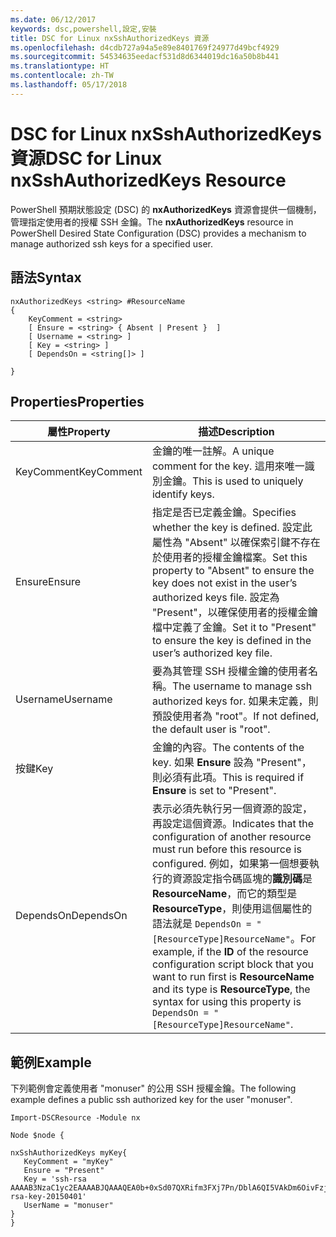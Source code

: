 ```yaml
---
ms.date: 06/12/2017
keywords: dsc,powershell,設定,安裝
title: DSC for Linux nxSshAuthorizedKeys 資源
ms.openlocfilehash: d4cdb727a94a5e89e8401769f24977d49bcf4929
ms.sourcegitcommit: 54534635eedacf531d8d6344019dc16a50b8b441
ms.translationtype: HT
ms.contentlocale: zh-TW
ms.lasthandoff: 05/17/2018
---
```

# <a name="dsc-for-linux-nxsshauthorizedkeys-resource"></a><span data-ttu-id="1b50d-103">DSC for Linux nxSshAuthorizedKeys 資源</span><span class="sxs-lookup"><span data-stu-id="1b50d-103">DSC for Linux nxSshAuthorizedKeys Resource</span></span>

<span data-ttu-id="1b50d-104">PowerShell 預期狀態設定 (DSC) 的 **nxAuthorizedKeys** 資源會提供一個機制，管理指定使用者的授權 SSH 金鑰。</span><span class="sxs-lookup"><span data-stu-id="1b50d-104">The **nxAuthorizedKeys** resource in PowerShell Desired State Configuration (DSC) provides a mechanism to manage authorized ssh keys for a specified user.</span></span>

## <a name="syntax"></a><span data-ttu-id="1b50d-105">語法</span><span class="sxs-lookup"><span data-stu-id="1b50d-105">Syntax</span></span>

```
nxAuthorizedKeys <string> #ResourceName
{
    KeyComment = <string>
    [ Ensure = <string> { Absent | Present }  ]
    [ Username = <string> ]
    [ Key = <string> ]
    [ DependsOn = <string[]> ]

}
```

## <a name="properties"></a><span data-ttu-id="1b50d-106">Properties</span><span class="sxs-lookup"><span data-stu-id="1b50d-106">Properties</span></span>

|  <span data-ttu-id="1b50d-107">屬性</span><span class="sxs-lookup"><span data-stu-id="1b50d-107">Property</span></span> |  <span data-ttu-id="1b50d-108">描述</span><span class="sxs-lookup"><span data-stu-id="1b50d-108">Description</span></span> |
|---|---|
| <span data-ttu-id="1b50d-109">KeyComment</span><span class="sxs-lookup"><span data-stu-id="1b50d-109">KeyComment</span></span>| <span data-ttu-id="1b50d-110">金鑰的唯一註解。</span><span class="sxs-lookup"><span data-stu-id="1b50d-110">A unique comment for the key.</span></span> <span data-ttu-id="1b50d-111">這用來唯一識別金鑰。</span><span class="sxs-lookup"><span data-stu-id="1b50d-111">This is used to uniquely identify keys.</span></span>|
| <span data-ttu-id="1b50d-112">Ensure</span><span class="sxs-lookup"><span data-stu-id="1b50d-112">Ensure</span></span>| <span data-ttu-id="1b50d-113">指定是否已定義金鑰。</span><span class="sxs-lookup"><span data-stu-id="1b50d-113">Specifies whether the key is defined.</span></span> <span data-ttu-id="1b50d-114">設定此屬性為 "Absent" 以確保索引鍵不存在於使用者的授權金鑰檔案。</span><span class="sxs-lookup"><span data-stu-id="1b50d-114">Set this property to "Absent" to ensure the key does not exist in the user’s authorized keys file.</span></span> <span data-ttu-id="1b50d-115">設定為 "Present"，以確保使用者的授權金鑰檔中定義了金鑰。</span><span class="sxs-lookup"><span data-stu-id="1b50d-115">Set it to "Present" to ensure the key is defined in the user’s authorized key file.</span></span>|
| <span data-ttu-id="1b50d-116">Username</span><span class="sxs-lookup"><span data-stu-id="1b50d-116">Username</span></span>| <span data-ttu-id="1b50d-117">要為其管理 SSH 授權金鑰的使用者名稱。</span><span class="sxs-lookup"><span data-stu-id="1b50d-117">The username to manage ssh authorized keys for.</span></span> <span data-ttu-id="1b50d-118">如果未定義，則預設使用者為 "root"。</span><span class="sxs-lookup"><span data-stu-id="1b50d-118">If not defined, the default user is "root".</span></span>|
| <span data-ttu-id="1b50d-119">按鍵</span><span class="sxs-lookup"><span data-stu-id="1b50d-119">Key</span></span>| <span data-ttu-id="1b50d-120">金鑰的內容。</span><span class="sxs-lookup"><span data-stu-id="1b50d-120">The contents of the key.</span></span> <span data-ttu-id="1b50d-121">如果 **Ensure** 設為 "Present"，則必須有此項。</span><span class="sxs-lookup"><span data-stu-id="1b50d-121">This is required if **Ensure** is set to "Present".</span></span>|
| <span data-ttu-id="1b50d-122">DependsOn</span><span class="sxs-lookup"><span data-stu-id="1b50d-122">DependsOn</span></span> | <span data-ttu-id="1b50d-123">表示必須先執行另一個資源的設定，再設定這個資源。</span><span class="sxs-lookup"><span data-stu-id="1b50d-123">Indicates that the configuration of another resource must run before this resource is configured.</span></span> <span data-ttu-id="1b50d-124">例如，如果第一個想要執行的資源設定指令碼區塊的**識別碼**是 **ResourceName**，而它的類型是 **ResourceType**，則使用這個屬性的語法就是 `DependsOn = "[ResourceType]ResourceName"`。</span><span class="sxs-lookup"><span data-stu-id="1b50d-124">For example, if the **ID** of the resource configuration script block that you want to run first is **ResourceName** and its type is **ResourceType**, the syntax for using this property is `DependsOn = "[ResourceType]ResourceName"`.</span></span>|

## <a name="example"></a><span data-ttu-id="1b50d-125">範例</span><span class="sxs-lookup"><span data-stu-id="1b50d-125">Example</span></span>

<span data-ttu-id="1b50d-126">下列範例會定義使用者 "monuser" 的公用 SSH 授權金鑰。</span><span class="sxs-lookup"><span data-stu-id="1b50d-126">The following example defines a public ssh authorized key for the user "monuser".</span></span>

```
Import-DSCResource -Module nx

Node $node {

nxSshAuthorizedKeys myKey{
   KeyComment = "myKey"
   Ensure = "Present"
   Key = 'ssh-rsa AAAAB3NzaC1yc2EAAAABJQAAAQEA0b+0xSd07QXRifm3FXj7Pn/DblA6QI5VAkDm6OivFzj3U6qGD1VJ6AAxWPCyMl/qhtpRtxZJDu/TxD8AyZNgc8aN2CljN1hOMbBRvH2q5QPf/nCnnJRaGsrxIqZjyZdYo9ZEEzjZUuMDM5HI1LA9B99k/K6PK2Bc1NLivpu7nbtVG2tLOQs+GefsnHuetsRMwo/+c3LtwYm9M0XfkGjYVCLO4CoFuSQpvX6AB3TedUy6NZ0iuxC0kRGg1rIQTwSRcw+McLhslF0drs33fw6tYdzlLBnnzimShMuiDWiT37WqCRovRGYrGCaEFGTG2e0CN8Co8nryXkyWc6NSDNpMzw== rsa-key-20150401'
   UserName = "monuser"
}
}
```